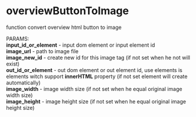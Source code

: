 # overviewButtonToImage
function convert overview html button to image

PARAMS: <br />
**input_id_or_element** - input dom element or input element id <br />
**image_url** - path to image file <br />
**image_new_id** - create new id for this image tag (if not set when he not will exist)<br />
**out_id_or_element** - out dom element or out element id, use elements is elements witch support **innerHTML** property (if not set element will create automatically) <br />
**image_width** - image width size (if not set when he equal original image width size)<br />
**image_height** - image height size (if not set when he equal original image height size) <br />

